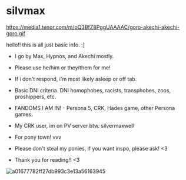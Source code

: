# silvmax
https://media1.tenor.com/m/oQ3BfZ8PggUAAAAC/goro-akechi-akechi-goro.gif 

hello!! this is all just basic info. :]
* I go by Max, Hypnos, and Akechi mostly.
* Please use he/him or they/them for me!
* If i don't respond, i'm most likely asleep or off tab. 
* Basic DNI criteria. DNI homophobes, racists, transphobes, zoos, proshippers, etc.
* FANDOMS I AM IN! - Persona 5, CRK, Hades game, other Persona games.
* My CRK user, im on PV server btw. silvermaxwell
* For pony town! vvv
* Please don't steal my ponies, if you want inspo, please ask! <3
  
* Thank you for reading!! <3

![a01677782ff27db993c3e13a56163945](https://github.com/user-attachments/assets/c70c4290-77d7-464f-9ec2-3c9c9a5afc3c)
